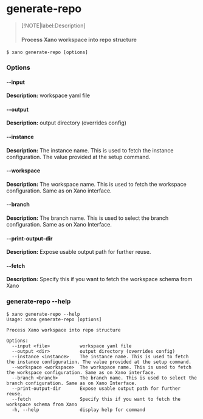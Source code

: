 # generate-repo
>[!NOTE|label:Description]
> #### Process Xano workspace into repo structure

```term
$ xano generate-repo [options]
```
### Options

#### --input <file>
**Description:** workspace yaml file
#### --output <dir>
**Description:** output directory (overrides config)
#### --instance <instance>
**Description:** The instance name. This is used to fetch the instance configuration. The value provided at the setup command.
#### --workspace <workspace>
**Description:** The workspace name. This is used to fetch the workspace configuration. Same as on Xano interface.
#### --branch <branch>
**Description:** The branch name. This is used to select the branch configuration. Same as on Xano Interface.
#### --print-output-dir
**Description:** Expose usable output path for further reuse.
#### --fetch
**Description:** Specify this if you want to fetch the workspace schema from Xano

### generate-repo --help
```term
$ xano generate-repo --help
Usage: xano generate-repo [options]

Process Xano workspace into repo structure

Options:
  --input <file>           workspace yaml file
  --output <dir>           output directory (overrides config)
  --instance <instance>    The instance name. This is used to fetch the instance configuration. The value provided at the setup command.
  --workspace <workspace>  The workspace name. This is used to fetch the workspace configuration. Same as on Xano interface.
  --branch <branch>        The branch name. This is used to select the branch configuration. Same as on Xano Interface.
  --print-output-dir       Expose usable output path for further reuse.
  --fetch                  Specify this if you want to fetch the workspace schema from Xano
  -h, --help               display help for command
```